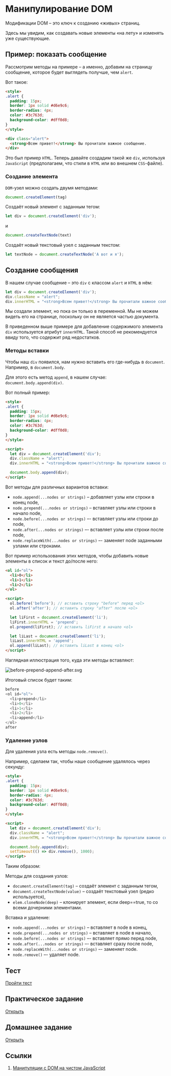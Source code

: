 # Манипулирование DOM

Модификации DOM – это ключ к созданию «живых» страниц.

Здесь мы увидим, как создавать новые элементы «на лету» и изменять уже существующие.

## Пример: показать сообщение

Рассмотрим методы на примере – а именно, добавим на страницу сообщение, которое будет выглядеть получше, чем `alert`.

Вот такое:

```html
<style>
.alert {
  padding: 15px;
  border: 1px solid #d6e9c6;
  border-radius: 4px;
  color: #3c763d;
  background-color: #dff0d8;
}
</style>

<div class="alert">
  <strong>Всем привет!</strong> Вы прочитали важное сообщение.
</div>
```

Это был пример `HTML`. Теперь давайте создадим такой же `div`, используя `JavaScript` (предполагаем, что стили в `HTML` или во внешнем `CSS`-файле).

### Создание элемента

`DOM`-узел можно создать двумя методами:

```javascript
document.createElement(tag)
```

Создаёт новый элемент с заданным тегом:

```javascript
let div = document.createElement('div');
```

и

```javascript
document.createTextNode(text)
```

Создаёт новый текстовый узел с заданным текстом:

```javascript
let textNode = document.createTextNode('А вот и я');
```

## Создание сообщения

В нашем случае сообщение – это `div` с классом `alert` и `HTML` в нём:

```javascript
let div = document.createElement('div');
div.className = "alert";
div.innerHTML = "<strong>Всем привет!</strong> Вы прочитали важное сообщение.";
```

Мы создали элемент, но пока он только в переменной. Мы не можем видеть его на странице, поскольку он не является частью документа.

В приведенном выше примере для добавление содержимого элемента `div` используется атрибут `innerHTML`.
Такой способ не рекомендуется ввиду того, что содержит ряд недостатков.

### Методы вставки

Чтобы наш `div` появился, нам нужно вставить его где-нибудь в `document`. Например, в `document.body`.

Для этого есть метод `append`, в нашем случае: `document.body.append(div)`.

Вот полный пример:

```html
<style>
.alert {
  padding: 15px;
  border: 1px solid #d6e9c6;
  border-radius: 4px;
  color: #3c763d;
  background-color: #dff0d8;
}
</style>

<script>
  let div = document.createElement('div');
  div.className = "alert";
  div.innerHTML = "<strong>Всем привет!</strong> Вы прочитали важное сообщение.";

  document.body.append(div);
</script>
```

Вот методы для различных вариантов вставки:

* `node.append(...nodes or strings)` – добавляет узлы или строки в конец node,
* `node.prepend(...nodes or strings)` – вставляет узлы или строки в начало node,
* `node.before(...nodes or strings)` –- вставляет узлы или строки до node,
* `node.after(...nodes or strings)` –- вставляет узлы или строки после node,
* `node.replaceWith(...nodes or strings)` –- заменяет node заданными узлами или строками.

Вот пример использования этих методов, чтобы добавить новые элементы в список и текст до/после него:

```html
<ol id="ol">
  <li>0</li>
  <li>1</li>
  <li>2</li>
</ol>

<script>
  ol.before('before'); // вставить строку "before" перед <ol>
  ol.after('after'); // вставить строку "after" после <ol>

  let liFirst = document.createElement('li');
  liFirst.innerHTML = 'prepend';
  ol.prepend(liFirst); // вставить liFirst в начало <ol>

  let liLast = document.createElement('li');
  liLast.innerHTML = 'append';
  ol.append(liLast); // вставить liLast в конец <ol>
</script>
```

Наглядная иллюстрация того, куда эти методы вставляют:

![before-prepend-append-after.svg](https://learn.javascript.ru/article/modifying-document/before-prepend-append-after.svg)

Итоговый список будет таким:

```javascript
before
<ol id="ol">
  <li>prepend</li>
  <li>0</li>
  <li>1</li>
  <li>2</li>
  <li>append</li>
</ol>
after
```

### Удаление узлов

Для удаления узла есть методы `node.remove()`.

Например, сделаем так, чтобы наше сообщение удалялось через секунду:

```html
<style>
.alert {
  padding: 15px;
  border: 1px solid #d6e9c6;
  border-radius: 4px;
  color: #3c763d;
  background-color: #dff0d8;
}
</style>

<script>
  let div = document.createElement('div');
  div.className = "alert";
  div.innerHTML = "<strong>Всем привет!</strong> Вы прочитали важное сообщение.";

  document.body.append(div);
  setTimeout(() => div.remove(), 1000);
</script>
```

Таким образом:

Методы для создания узлов:

* `document.createElement(tag)` – создаёт элемент с заданным тегом,
* `document.createTextNode(value)` – создаёт текстовый узел (редко используется),
* `elem.cloneNode(deep)` – клонирует элемент, если deep==true, то со всеми дочерними элементами.

Вставка и удаление:

* `node.append(...nodes or strings)` – вставляет в node в конец,
* `node.prepend(...nodes or strings)` – вставляет в node в начало,
* `node.before(...nodes or strings)` –- вставляет прямо перед node,
* `node.after(...nodes or strings)` –- вставляет сразу после node,
* `node.replaceWith(...nodes or strings)` –- заменяет node.
* `node.remove()` –- удаляет node.

## Тест

[Пройти тест]()

## Практическое задание

[Открыть](practice/README.md)

## Домашнее задание

[Открыть](homework/README.md)

## Ссылки

1. [Манипуляции с DOM на чистом JavaScript](https://tproger.ru/translations/dom-javascript/)